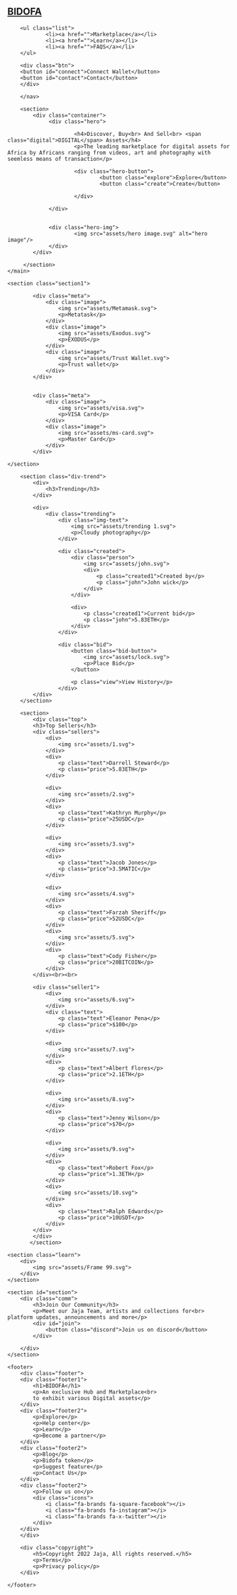 <!--## Bidofa
This repository is for an Auction Marketplace , a project built during the Web3Ladies Cohort IV -->
<!--DOCTYPE html-->
<html lang="en">
<head>
    <meta charset="UTF-8">
    <meta name="viewport" content="width=device-width, initial-scale=1.0">
    <link rel="stylesheet" href="styles.css">
    <link rel="preconnect" href="https://fonts.googleapis.com">
    <link rel="preconnect" href="https://fonts.gstatic.com" crossorigin>
    <link href="https://fonts.googleapis.com/css2?family=Barlow:wght@600&family=DM+Sans:opsz,wght@9..40,300;9..40,500&family=Fraunces:opsz,wght@9..144,700&family=Hanken+Grotesk:wght@500;700;800&family=Poppins&family=Rock+Salt&display=swap" rel="stylesheet">
    <link rel="preconnect" href="https://fonts.googleapis.com">
    <link rel="preconnect" href="https://fonts.gstatic.com" crossorigin>
    <link href="https://fonts.googleapis.com/css2?family=Barlow:wght@600&family=DM+Sans:opsz,wght@9..40,300;9..40,500&family=Fraunces:opsz,wght@9..144,700&family=Hanken+Grotesk:wght@500;700;800&family=Kanit&family=Orbitron&family=Poppins&family=Rock+Salt&display=swap" rel="stylesheet">
    <link rel="preconnect" href="https://fonts.googleapis.com">
    <link rel="preconnect" href="https://fonts.gstatic.com" crossorigin>
    <link href="https://fonts.googleapis.com/css2?family=Barlow:wght@600&family=DM+Sans:opsz,wght@9..40,300;9..40,500&family=Fraunces:opsz,wght@9..144,700&family=Hanken+Grotesk:wght@500;700;800&family=Kanit:wght@300;400&family=Orbitron&family=Poppins&family=Rock+Salt&display=swap" rel="stylesheet">
    <link rel="stylesheet" href="https://cdnjs.cloudflare.com/ajax/libs/font-awesome/6.4.2/css/all.min.css"/>
    <title>BIDOFA</title>
</head>
<body>
    <main>
        <nav>
            <h1><a href="#">BIDOFA</a></h1>

        <ul class="list">
                <li><a href="">Marketplace</a></li>
                <li><a href="">Learn</a></li>
                <li><a href="">FAQS</a></li>
        </ul>

        <div class="btn">
        <button id="connect">Connect Wallet</button>
        <button id="contact">Contact</button>
        </div>

        </nav>

        <section>
            <div class="container">
                 <div class="hero">
 
                         <h4>Discover, Buy<br> And Sell<br> <span class="digital">DIGITAL</span> Assets</h4>
                         <p>The leading marketplace for digital assets for Africa by Africans ranging from videos, art and photography with seemless means of transaction</p>
 
                         <div class="hero-button">
                                 <button class="explore">Explore</button>
                                 <button class="create">Create</button>
                                 
                         </div>
                         
                 </div>
 
 
                 <div class="hero-img">
                         <img src="assets/hero image.svg" alt="hero image"/>
                 </div>
            </div>
          
         </section>
    </main>

    <section class="section1">

            <div class="meta">
                <div class="image">
                    <img src="assets/Metamask.svg">
                    <p>Metatask</p>
                </div>
                <div class="image">
                    <img src="assets/Exodus.svg">
                    <p>EXODUS</p>
                </div>
                <div class="image">
                    <img src="assets/Trust Wallet.svg">
                    <p>Trust wallet</p>
                </div>
            </div>
            

            <div class="meta">
                <div class="image">
                    <img src="assets/visa.svg">
                    <p>VISA Card</p>
                </div>
                <div class="image">
                    <img src="assets/ms-card.svg">
                    <p>Master Card</p>
                </div>
            </div>

    </section>

        <section class="div-trend">
            <div>
                <h3>Trending</h3>
            </div>

            <div>
                <div class="trending">
                    <div class="img-text">
                        <img src="assets/trending 1.svg">
                        <p>Cloudy photography</p>
                    </div>

                    <div class="created">
                        <div class="person">
                            <img src="assets/john.svg">
                            <div>
                                <p class="created1">Created by</p>
                                <p class="john">John wick</p>
                            </div>
                        </div>
                        
                        <div>
                            <p class="created1">Current bid</p>
                            <p class="john">5.83ETH</p>
                        </div>
                    </div>
                    
                    <div class="bid">
                        <button class="bid-button">
                            <img src="assets/lock.svg">
                            <p>Place Bid</p>
                        </button>
    
                        <p class="view">View History</p>
                    </div>
            </div>
        </section>

        <section>
            <div class="top">
            <h3>Top Sellers</h3>
            <div class="sellers">
                <div>
                    <img src="assets/1.svg">
                </div>
                <div>
                    <p class="text">Darrell Steward</p>
                    <p class="price">5.83ETH</p>
                </div>

                <div>
                    <img src="assets/2.svg">
                </div>
                <div>
                    <p class="text">Kathryn Murphy</p>
                    <p class="price">25USDC</p>
                </div>

                <div>
                    <img src="assets/3.svg">
                </div>
                <div>
                    <p class="text">Jacob Jones</p>
                    <p class="price">3.5MATIC</p>
                </div>

                <div>
                    <img src="assets/4.svg">
                </div>
                <div>
                    <p class="text">Farzah Sheriff</p>
                    <p class="price">52USDC</p>
                </div>
                <div>
                    <img src="assets/5.svg">
                </div>
                <div>
                    <p class="text">Cody Fisher</p>
                    <p class="price">20BITCOIN</p>
                </div>
            </div><br><br>

            <div class="seller1">
                <div>
                    <img src="assets/6.svg">
                </div>
                <div class="text">
                    <p class="text">Eleanor Pena</p>
                    <p class="price">$100</p>
                </div>

                <div>
                    <img src="assets/7.svg">
                </div>
                <div>
                    <p class="text">Albert Flores</p>
                    <p class="price">2.1ETH</p>
                </div>

                <div>
                    <img src="assets/8.svg">
                </div>
                <div>
                    <p class="text">Jenny Wilson</p>
                    <p class="price">$70</p>
                </div>

                <div>
                    <img src="assets/9.svg">
                </div>
                <div>
                    <p class="text">Robert Fox</p>
                    <p class="price">1.3ETH</p>
                </div>
                <div>
                    <img src="assets/10.svg">
                </div>
                <div>
                    <p class="text">Ralph Edwards</p>
                    <p class="price">10USDT</p>
                </div>
            </div>
            </div>
           </section>  
    
    <section class="learn">
        <div>
            <img src="assets/Frame 99.svg">
        </div>
    </section>

    <section id="section">
        <div class="comm">
            <h3>Join Our Community</h3>
            <p>Meet our Jaja Team, artists and collections for<br> platform updates, announcements and more</p>
            <div id="join">
                <button class="discord">Join us on discord</button>
            </div>
            
        </div>
    </section>

    <footer>
        <div class="footer">
        <div class="footer1">
            <h1>BIDOFA</h1>
            <p>An exclusive Hub and Marketplace<br>
            to exhibit various Digital assets</p>
        </div>
        <div class="footer2">
            <p>Explore</p>
            <p>Help center</p>
            <p>Learn</p>
            <p>Become a partner</p>
        </div>
        <div class="footer2">
            <p>Blog</p>
            <p>Bidofa token</p>
            <p>Suggest feature</p>
            <p>Contact Us</p>
        </div>
        <div class="footer2">
            <p>Follow us on</p>
            <div class="icons">
                <i class="fa-brands fa-square-facebook"></i>
                <i class="fa-brands fa-instagram"></i>
                <i class="fa-brands fa-x-twitter"></i>
            </div>
        </div>
        </div>

        <div class="copyright">
            <h5>Copyright 2022 Jaja, All rights reserved.</h5>
            <p>Terms</p>
            <p>Privacy policy</p>
        </div>
        
    </footer>
</body>
</html>
